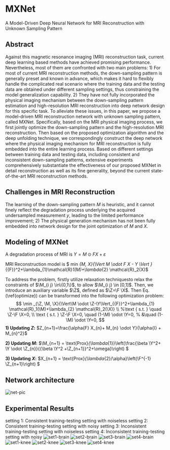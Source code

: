 # MXNet
A Model-Driven Deep Neural Network for MRI Reconstruction with Unknown Sampling Pattern

## Abstract
Against this magnetic resonance imaging (MRI) reconstruction task, current deep learning based methods have achieved promising performance. Nevertheless, most of them are confronted with two main problems: 1) For most of current MRI reconstruction methods, the down-sampling pattern is generally preset and known in advance, which makes it hard to flexibly handle the complicated real scenario where the training data and the testing data are obtained under different sampling settings, thus constraining the model generalization capability. 2) They have not fully incorporated the physical imaging mechanism between the down-sampling pattern estimation and high-resolution MRI reconstruction into deep network design for this specific task.
To alleviate these issues, in this paper, we propose a model-driven MRI reconstruction network with unknown sampling pattern, called MXNet. Specifically, based on the MRI physical imaging process, we first jointly optimize the down-sampling pattern and the high-resolution MRI reconstruction. Then based on the proposed optimization algorithm and the deep unfolding technique, we correspondingly construct the deep network where the physical imaging mechanism for MRI reconstruction is fully embedded into the entire learning process. Based on different settings between training data and testing data, including consistent and inconsistent down-sampling patterns, extensive experiments comprehensively substantiate the effectiveness of our proposed MXNet in detail reconstruction as well as its fine generality, beyond the current state-of-the-art MRI reconstruction methods.

## Challenges in MRI Reconstruction
The learning of the down-sampling pattern $M$ is heuristic, and it cannot finely reflect the degradation process underlying the acquired undersampled measurement $y$, leading to the limited performance improvement; 2) The physical generation mechanism has not been fully embedded into network design for the joint optimization of $M$ and $X$.

## Modeling of MXNet
A degradation process of MRI is $Y=M \odot F X+{\varepsilon}$

MRI Reconstruction model is $ min _{M, X}{\Vert M \odot F X - Y \Vert }_{{F}}^2+\lambda_{1}\mathcal{R}_1(M)+\lambda_{2} \mathcal{R}_2(X)$

To address the problem, firstly utilize relaxation techniquesto relax the constraints of $\M_{i j} \in\{0,1\}$, to allow $\M_{i j} \in [0,1]$. Then, we introduce an auxiliary variable $\Z$, defined as $\Z=\F \X$. Then Eq. (\ref{optimize}) can be transformed into the following optimization problem:
$$
\min _{\Z, \M, \X}{\Vert\M \odot \Z-\Y\Vert_{{F}}^2+\lambda_{1} \mathcal{R}_1(\M)+\lambda_{2} \mathcal{R}_2(\X)} \\
%\text { s.t. } \quad \Z-\F \X=0, \\
\text { s.t. } \Z-\F \X=0,  \quad (1-\M) \odot \Y=0,
% &\quad (1-\M) \odot \Y=0,
$$
**1) Updating $Z$:**
$Z_{n+1}=\frac{\alpha{F} X_{n}+ M_{n} \odot Y}{\alpha{I} +  M_{n}^2}$

**2) Updating $M$:**
$\M_{n+1} = \text{Prox}_{\lambda_{1}}\left(\frac{\beta \Y^2+ \Y \odot \Z_{n}}{{\beta \Y^2 +\Z_{n+1}}^2+\omega}\right) $

**3) Updating $X$:**
$X_{n+1} = \text{Prox}_{\lambda_{2}/\alpha}\left(\F^{-1} \Z_{n+1}\right) $

## Network architecture
![net-pic](https://github.com/sunliyangna0705/MXNet/blob/main/net.jpg)

## Experimental Results
setting 1: Consistent training-testing setting with noiseless
setting 2: Consistent training-testing setting with noisy
setting 3: Inconsistent training-testing setting with noiseless
setting 4: Inconsistent training-testing setting with noisy
![set1-brain](https://github.com/sunliyangna0705/MXNet/blob/main/PICS/set1-brain.jpg)
![set2-brain](https://github.com/sunliyangna0705/MXNet/blob/main/PICS/set2-brain.jpg)
![set3-brain](https://github.com/sunliyangna0705/MXNet/blob/main/PICS/set3-brain.jpg)
![set4-brain](https://github.com/sunliyangna0705/MXNet/blob/main/PICS/set4-brain.jpg)
![set1-knee](https://github.com/sunliyangna0705/MXNet/blob/main/PICS/set1-knee.jpg)
![set2-knee](https://github.com/sunliyangna0705/MXNet/blob/main/PICS/set2-knee.jpg)
![set3-knee](https://github.com/sunliyangna0705/MXNet/blob/main/PICS/set3-knee.jpg)
![set4-knee](https://github.com/sunliyangna0705/MXNet/blob/main/PICS/set4-knee.jpg)

